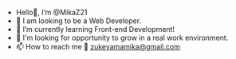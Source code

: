 - Hello👋, I’m @MikaZ21
- 👀 I am looking to be a Web Developer. 
- 🌱 I’m currently learning Front-end Development!
- 💞️ I'm looking for opportunity to grow in a real work environment.
- 📫 How to reach me 📧 zukeyamamika@gmail.com

<!---
MikaZ21/MikaZ21 is a ✨ special ✨ repository because its `README.md` (this file) appears on your GitHub profile.
You can click the Preview link to take a look at your changes.
--->
